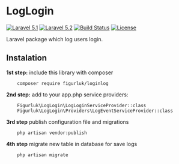 # LogLogin

<p>
<a href="http://laravel.com"><img src="https://camo.githubusercontent.com/b39775ee51ff26f09a54df240ba8b013ceec340c/68747470733a2f2f696d672e736869656c64732e696f2f62616467652f4c61726176656c2d352e312d6f72616e67652e7376673f7374796c653d666c61742d737175617265" alt="Laravel 5.1" data-canonical-src="https://img.shields.io/badge/Laravel-5.1-orange.svg?style=flat-square" style="max-width:100%;"></a>
<a href="http://laravel.com"><img src="https://camo.githubusercontent.com/bc2eee937a689297a19a2db59b798c2b24b5321c/68747470733a2f2f696d672e736869656c64732e696f2f62616467652f4c61726176656c2d352e322d6f72616e67652e7376673f7374796c653d666c61742d737175617265" alt="Laravel 5.2" data-canonical-src="https://img.shields.io/badge/Laravel-5.2-orange.svg?style=flat-square" style="max-width:100%;"></a>
<a href="https://travis-ci.org/caffeinated/shinobi"><img src="https://camo.githubusercontent.com/c2dc9b50b8a4a79a15a11c620921521a4e86fb66/687474703a2f2f696d672e736869656c64732e696f2f7472617669732f6361666665696e617465642f7368696e6f62692f6d61737465722e7376673f7374796c653d666c61742d737175617265" alt="Build Status" data-canonical-src="http://img.shields.io/travis/caffeinated/shinobi/master.svg?style=flat-square" style="max-width:100%;"></a>
<a href="https://tldrlegal.com/license/mit-license"><img src="https://camo.githubusercontent.com/3ce76a8291b83cd2eaf305703ee718a281d09b66/687474703a2f2f696d672e736869656c64732e696f2f62616467652f6c6963656e73652d4d49542d627269676874677265656e2e7376673f7374796c653d666c61742d737175617265" alt="License" data-canonical-src="http://img.shields.io/badge/license-MIT-brightgreen.svg?style=flat-square" style="max-width:100%;"></a>
</p>

Laravel package which log users login.

## Instalation
**1st step:** include this library with composer 

        composer require figurluk/loginlog

**2nd step:** add to your app.php service providers:
                
        Figurluk\LogLogin\LogLoginServiceProvider::class
        Figurluk\LogLogin\Providers\LogEventServiceProvider::class
        
**3rd step** publish configuration file and migrations

        php artisan vendor:publish

**4th step** migrate new table in database for save logs

        php artisan migrate


